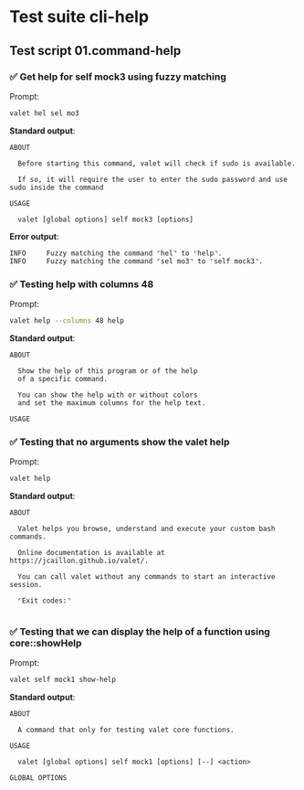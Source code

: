 # Test suite cli-help

## Test script 01.command-help

### ✅ Get help for self mock3 using fuzzy matching

Prompt:

```bash
valet hel sel mo3
```

**Standard output**:

```text
ABOUT

  Before starting this command, valet will check if sudo is available.
  
  If so, it will require the user to enter the sudo password and use sudo inside the command

USAGE

  valet [global options] self mock3 [options]

```

**Error output**:

```text
INFO     Fuzzy matching the command ⌜hel⌝ to ⌜help⌝.
INFO     Fuzzy matching the command ⌜sel mo3⌝ to ⌜self mock3⌝.
```

### ✅ Testing help with columns 48

Prompt:

```bash
valet help --columns 48 help
```

**Standard output**:

```text
ABOUT

  Show the help of this program or of the help 
  of a specific command.
  
  You can show the help with or without colors 
  and set the maximum columns for the help text.

USAGE

```

### ✅ Testing that no arguments show the valet help

Prompt:

```bash
valet help
```

**Standard output**:

```text
ABOUT

  Valet helps you browse, understand and execute your custom bash commands.
  
  Online documentation is available at https://jcaillon.github.io/valet/.
  
  You can call valet without any commands to start an interactive session.
  
  ⌜Exit codes:⌝
  
```

### ✅ Testing that we can display the help of a function using core::showHelp

Prompt:

```bash
valet self mock1 show-help
```

**Standard output**:

```text
ABOUT

  A command that only for testing valet core functions.

USAGE

  valet [global options] self mock1 [options] [--] <action>

GLOBAL OPTIONS

```

